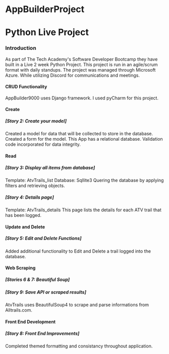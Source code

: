 # AppBuilderProject
<h1>Python Live Project</h1>

<h3>Introduction</h3>
<p>As part of The Tech Academy's Software Developer Bootcamp they have built in a Live 2 week Python Project. This project is run in an agile/scrum format with daily standups. 
The project was managed through Microsoft Azure. While utilizing Discord for communications and meetings.</p> 

  <h4>CRUD Functionality</h4>
      <p>AppBuilder9000 uses Django framework. 
      I used pyCharm for this project. </p>

  <h4>Create<h4>
    <h5>[Story 2: Create your model]</h5>
      <p>Created a model for data that will be collected to store in the database. 
      Created a form for the model. 
      This App has a relational database.
      Validation code incorporated for data integrity.</p>

<h4>Read</h4>
  <h5>[Story 3: Display all items from database]</h5>
    <p>Template: AtvTrails_list
    Database: Sqllite3
    Quering the database by applying filters and retrieving objects. </p>

  <h5>[Story 4: Details page]</h5>
    <p>Template: AtvTrails_details
    This page lists the details for each ATV trail that has been logged. </p>
    
<h4>Update and Delete</h4>
  <h5>[Story 5: Edit and Delete Functions]</h5>
    <p>Added additional functionality to Edit and Delete a trail logged into the database.</p>
    
<h4>Web Scraping<h4>
  <h5>[Stories 6 & 7: Beautiful Soup]</h5>
  <h5>[Story 9: Save API or scraped results]</h5>
  <p>AtvTrails uses BeautifulSoup4 to scrape and parse informations from Alltrails.com.</p>

<h4>Front End Development</h4>
  <h5>[Story 8: Front End Improvements]</h5>
  <p>Completed themed formatting and consistancy throughout application.</p>
